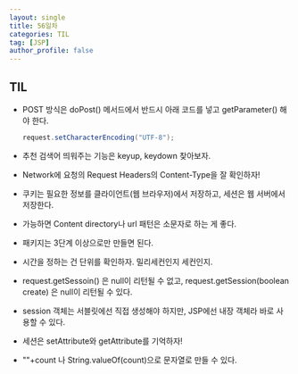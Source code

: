 ```yaml
---
layout: single
title: 56일차
categories: TIL
tag: [JSP]
author_profile: false
---
```


## TIL

* POST 방식은 doPost() 메서드에서 반드시 아래 코드를 넣고 getParameter() 해야 한다.

  ```java
  request.setCharacterEncoding("UTF-8"); 
  ```

* 추천 검색어 띄워주는 기능은 keyup, keydown 찾아보자.

* Network에 요청의 Request Headers의 Content-Type을 잘 확인하자!

* 쿠키는 필요한 정보를 클라이언트(웹 브라우저)에서 저장하고, 세션은 웹 서버에서 저장한다.

* 가능하면 Content directory나 url 패턴은 소문자로 하는 게 좋다. 

* 패키지는 3단계 이상으로만 만들면 된다.

* 시간을 정하는 건 단위를 확인하자. 밀리세컨인지 세컨인지.

* request.getSessoin() 은 null이 리턴될 수 없고, request.getSession(boolean create) 은 null이 리턴될 수 있다.

* session 객체는 서블릿에선 직접 생성해야 하지만, JSP에선 내장 객체라 바로 사용할 수 있다.

* 세션은 setAttribute와 getAttribute를 기억하자!

* ""+count 나 String.valueOf(count)으로 문자열로 만들 수 있다.